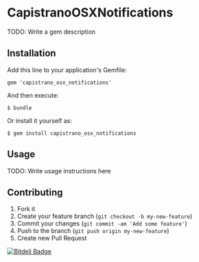 # CapistranoOSXNotifications

TODO: Write a gem description

## Installation

Add this line to your application's Gemfile:

    gem 'capistrano_osx_notifications'

And then execute:

    $ bundle

Or install it yourself as:

    $ gem install capistrano_osx_notifications

## Usage

TODO: Write usage instructions here

## Contributing

1. Fork it
2. Create your feature branch (`git checkout -b my-new-feature`)
3. Commit your changes (`git commit -am 'Add some feature'`)
4. Push to the branch (`git push origin my-new-feature`)
5. Create new Pull Request


[![Bitdeli Badge](https://d2weczhvl823v0.cloudfront.net/timoschilling/capistrano_osx_notification/trend.png)](https://bitdeli.com/free "Bitdeli Badge")

